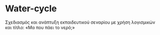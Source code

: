 # Water-cycle
Σχεδιασμός και ανάπτυξη εκπαιδευτικού σεναρίου με χρήση λογισμικών και τίτλο: «Μα που πάει το νερό;»
